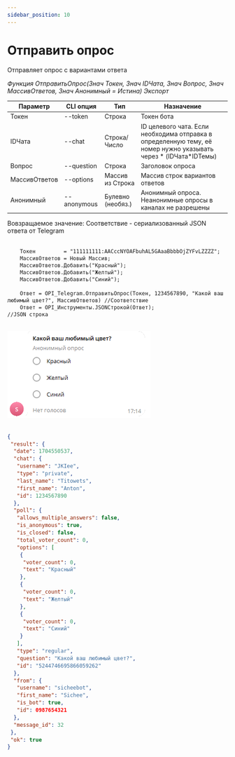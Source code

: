 ```yaml
---
sidebar_position: 10
---
```


# Отправить опрос
Отправляет опрос с вариантами ответа


*Функция ОтправитьОпрос(Знач Токен, Знач IDЧата, Знач Вопрос, Знач МассивОтветов, Знач Анонимный = Истина) Экспорт*

  | Параметр | CLI опция | Тип | Назначение |
  |-|-|-|-|
  | Токен | --token | Строка | Токен бота |
  | IDЧата | --chat | Строка/Число | ID целевого чата. Если необходима отправка в определенную тему, её номер нужно указывать через * (IDЧата*IDТемы) |
  | Вопрос | --question | Строка | Заголовок опроса |
  | МассивОтветов | --options | Массив из Строка | Массив строк вариантов ответов |
  | Анонимный | --anonymous | Булевно (необяз.) | Анонимный опроса. Неанонимные опросы в каналах не разрешены |
  
  Вовзращаемое значение: Соответствие - сериализованный JSON ответа от Telegram


```bsl title="Пример кода"
	
	Токен         = "111111111:AACccNYOAFbuhAL5GAaaBbbbOjZYFvLZZZZ";
	МассивОтветов = Новый Массив;
	МассивОтветов.Добавить("Красный");
	МассивОтветов.Добавить("Желтый");
	МассивОтветов.Добавить("Синий");

	Ответ = OPI_Telegram.ОтправитьОпрос(Токен, 1234567890, "Какой ваш любимый цвет?", МассивОтветов) //Соответствие
	Ответ = OPI_Инструменты.JSONСтрокой(Ответ);                                                      //JSON строка
	
```

![Результат](img/13.png)

```json title="Результат"

{
 "result": {
  "date": 1704550537,
  "chat": {
   "username": "JKIee",
   "type": "private",
   "last_name": "Titowets",
   "first_name": "Anton",
   "id": 1234567890
  },
  "poll": {
   "allows_multiple_answers": false,
   "is_anonymous": true,
   "is_closed": false,
   "total_voter_count": 0,
   "options": [
    {
     "voter_count": 0,
     "text": "Красный"
    },
    {
     "voter_count": 0,
     "text": "Желтый"
    },
    {
     "voter_count": 0,
     "text": "Синий"
    }
   ],
   "type": "regular",
   "question": "Какой ваш любимый цвет?",
   "id": "5244746695866059262"
  },
  "from": {
   "username": "sicheebot",
   "first_name": "Sichee",
   "is_bot": true,
   "id": 0987654321
  },
  "message_id": 32
 },
 "ok": true
}

```
